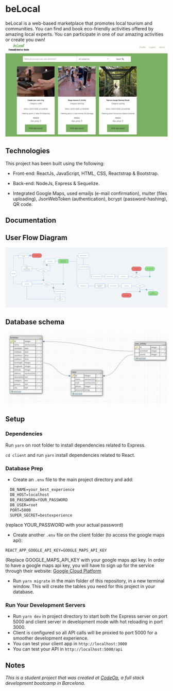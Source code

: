 # beLocal

beLocal is a web-based marketplace that promotes local tourism and communities. You can find and book eco-friendly activities offered by amazing local experts. You can participate in one of our amazing activities or create you own!
![homepage](/client/public/img/homepage.jpg)

## Technologies

This project has been built using the following:

- Front-end: ReactJs, JavaScript, HTML, CSS, Reactstrap & Bootstrap.

- Back-end: NodeJs, Express & Sequelize.

- Integrated Google Maps, used emailjs (e-mail confirmation), multer (files uploading), JsonWebToken (authentication), bcrypt (password-hashing), QR code.

## Documentation

## User Flow Diagram

<img src="images/User%20flow.png">

## Database schema

![dbschema](/client/public/img/db_schema.jpg)

## Setup

### Dependencies

Run `yarn` on root folder to install dependencies related to Express.

`cd client` and run `yarn` install dependencies related to React.

### Database Prep

- Create an `.env` file to the main project directory and add:

```
  DB_NAME=your_best_experience
  DB_HOST=localhost
  DB_PASSWORD=YOUR_PASSWORD
  DB_USER=root
  PORT=5000
  SUPER_SECRET=bestexperience
```

(replace YOUR_PASSWORD with your actual password)

- Create another `.env` file on the client folder (to access the google maps api):

```
REACT_APP_GOOGLE_API_KEY=GOOGLE_MAPS_API_KEY
```

(Replace GOOGLE_MAPS_API_KEY with your google maps api key. In order to have a google maps api key, you will have to sign up for the service through their website: [Google Cloud Platform](https://console.cloud.google.com/?pli=1)

- Run `yarn migrate` in the main folder of this repository, in a new terminal window. This will create the tables you need for this project in your database.

### Run Your Development Servers

- Run `yarn dev` in project directory to start both the Express server on port 5000 and client server in development mode with hot reloading in port 3000.
- Client is configured so all API calls will be proxied to port 5000 for a smoother development experience.
- You can test your client app in `http://localhost:3000`
- You can test your API in `http://localhost:5000/api`

## Notes

_This is a student project that was created at [CodeOp](http://codeop.tech), a full stack development bootcamp in Barcelona._

